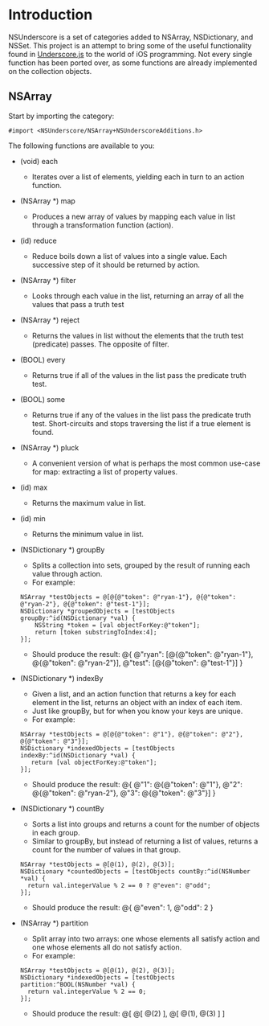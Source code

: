 # Introduction
NSUnderscore is a set of categories added to NSArray, NSDictionary, and NSSet. This project is an attempt to bring some of the useful functionality found in [Underscore.js](http://underscorejs.org/) to the world of iOS programming. Not every single function has been ported over, as some functions are already implemented on the collection objects.

## NSArray

Start by importing the category:

`#import <NSUnderscore/NSArray+NSUnderscoreAdditions.h>`

The following functions are available to you:

* (void) each
  * Iterates over a list of elements, yielding each in turn to an action function.

* (NSArray *) map
  * Produces a new array of values by mapping each value in list through a transformation function (action).

* (id) reduce
  * Reduce boils down a list of values into a single value. Each successive step of it should be returned by action.

* (NSArray *) filter
  * Looks through each value in the list, returning an array of all the values that pass a truth test

* (NSArray *) reject
  * Returns the values in list without the elements that the truth test (predicate) passes. The opposite of filter.

* (BOOL) every
  * Returns true if all of the values in the list pass the predicate truth test.

* (BOOL) some
  * Returns true if any of the values in the list pass the predicate truth test. Short-circuits and stops traversing the list if a true element is found.

* (NSArray *) pluck
  * A convenient version of what is perhaps the most common use-case for map: extracting a list of property values.

* (id) max
  * Returns the maximum value in list.

* (id) min
  * Returns the minimum value in list.

* (NSDictionary *) groupBy
  * Splits a collection into sets, grouped by the result of running each value through action.
  * For example:
  ```
  NSArray *testObjects = @[@{@"token": @"ryan-1"}, @{@"token": @"ryan-2"}, @{@"token": @"test-1"}];
  NSDictionary *groupedObjects = [testObjects groupBy:^id(NSDictionary *val) {
      NSString *token = [val objectForKey:@"token"];
      return [token substringToIndex:4];
  }];
  ```
  * Should produce the result: @{ @"ryan": [@{@"token": @"ryan-1"}, @{@"token": @"ryan-2"}], @"test": [@{@"token": @"test-1"}] }

* (NSDictionary *) indexBy
  * Given a list, and an action function that returns a key for each element in the list, returns an object with an index of each item.
  * Just like groupBy, but for when you know your keys are unique.
  * For example:
  ```
  NSArray *testObjects = @[@{@"token": @"1"}, @{@"token": @"2"}, @{@"token": @"3"}];
  NSDictionary *indexedObjects = [testObjects indexBy:^id(NSDictionary *val) {
     return [val objectForKey:@"token"];
  }];
  ```
  * Should produce the result: @{ @"1": @{@"token": @"1"}, @"2": @{@"token": @"ryan-2"}, @"3": @{@"token": @"3"}] }

* (NSDictionary *) countBy
  * Sorts a list into groups and returns a count for the number of objects in each group. 
  * Similar to groupBy, but instead of returning a list of values, returns a count for the number of values in that group.
  ```
  NSArray *testObjects = @[@(1), @(2), @(3)];
  NSDictionary *countedObjects = [testObjects countBy:^id(NSNumber *val) {
    return val.integerValue % 2 == 0 ? @"even": @"odd";
  }];
  ```
  * Should produce the result: @{ @"even": 1, @"odd": 2 }

* (NSArray *) partition
  * Split array into two arrays: one whose elements all satisfy action and one whose elements all do not satisfy action.
  * For example:
  ```
  NSArray *testObjects = @[@(1), @(2), @(3)];
  NSDictionary *indexedObjects = [testObjects partition:^BOOL(NSNumber *val) {
    return val.integerValue % 2 == 0;
  }];
  ```
  * Should produce the result: @[ @[ @(2) ], @[ @(1), @(3) ] ]
